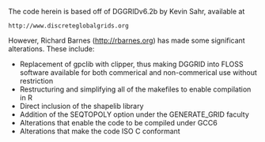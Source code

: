 The code herein is based off of DGGRIDv6.2b by Kevin Sahr, available at

    http://www.discreteglobalgrids.org

However, Richard Barnes (http://rbarnes.org) has made some significant
alterations. These include:

* Replacement of gpclib with clipper, thus making DGGRID into FLOSS software
  available for both commerical and non-commerical use without restriction
* Restructuring and simplifying all of the makefiles to enable compilation in R
* Direct inclusion of the shapelib library
* Addition of the SEQTOPOLY option under the GENERATE_GRID faculty
* Alterations that enable the code to be compiled under GCC6
* Alterations that make the code ISO C conformant